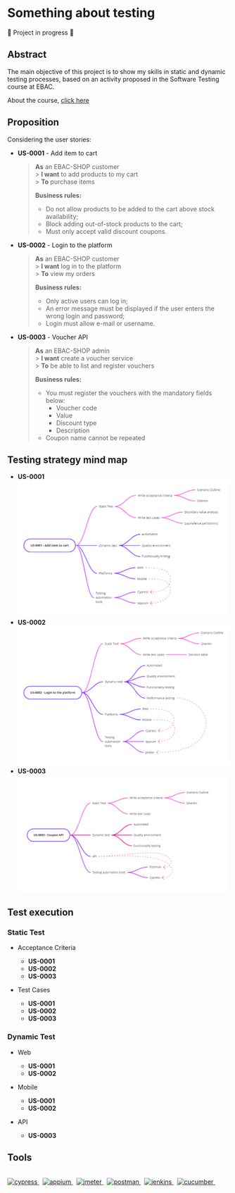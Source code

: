 # Something about testing

:construction: Project in progress :construction:

## Abstract

The main objective of this project is to show my skills in static and dynamic testing processes, based on an activity proposed in the Software Testing course at EBAC.

About the course, [click here](https://ebaconline.com.br/qualidade-de-software)

## Proposition

Considering the user stories:

- **US-0001** - Add item to cart <br>

  > **As** an EBAC-SHOP customer <br> > **I want** to add products to my cart <br> > **To** purchase items <br>
  >
  > **Business rules:**
  >
  > - Do not allow products to be added to the cart above stock availability;
  > - Block adding out-of-stock products to the cart;
  > - Must only accept valid discount coupons.

- **US-0002** - Login to the platform <br>
  > **As** an EBAC-SHOP customer <br> > **I want** log in to the platform <br> > **To** view my orders <br>
  >
  > **Business rules:**
  >
  > - Only active users can log in;
  > - An error message must be displayed if the user enters the wrong login and password;
  > - Login must allow e-mail or username.
- **US-0003** - Voucher API <br>
  > **As** an EBAC-SHOP admin <br> > **I want** create a voucher service <br> > **To** be able to list and register vouchers <br>
  >
  > **Business rules:**
  >
  > - You must register the vouchers with the mandatory fields below:
  >   - Voucher code
  >   - Value
  >   - Discount type
  >   - Description
  > - Coupon name cannot be repeated

## Testing strategy mind map

- **US-0001** <br>
  ![US-0001](img_readme/US-0001.png)
- **US-0002** <br>
  ![US-0002](img_readme/US-0002.png)
- **US-0003** <br>
  ![US-0003](img_readme/US-0003.png)

## Test execution

### Static Test

- Acceptance Criteria

  - **US-0001**
  - **US-0002**
  - **US-0003**

- Test Cases
  - **US-0001**
  - **US-0002**
  - **US-0003**

### Dynamic Test

- Web

  - **US-0001**
  - **US-0002**

- Mobile

  - **US-0001**
  - **US-0002**

- API
  - **US-0003**

## Tools

<br>
<a href="https://www.cypress.io" target="_blank" rel="noreferrer"> <img src="https://raw.githubusercontent.com/simple-icons/simple-icons/6e46ec1fc23b60c8fd0d2f2ff46db82e16dbd75f/icons/cypress.svg" alt="cypress" width="40" height="40"/> </a> &nbsp;
<a href="https://www.appium.io/" target="_blank" rel="noreferrer"> <img src="https://raw.githubusercontent.com/appium/appium/master/packages/appium/docs/assets/images/appium-logo-horiz.png" alt="appium" width="180" height="40"/> </a> &nbsp;
<a href="https://https://jmeter.apache.org/" target="_blank" rel="noreferrer"> <img src="https://jmeter.apache.org/images/logo.svg" alt="jmeter" width="120" height="40"/> </a> &nbsp;
<a href="https://postman.com" target="_blank" rel="noreferrer"> <img src="https://www.vectorlogo.zone/logos/getpostman/getpostman-icon.svg" alt="postman" width="40" height="40"/> </a> &nbsp;
<a href="https://www.jenkins.io" target="_blank" rel="noreferrer"> <img src="https://www.vectorlogo.zone/logos/jenkins/jenkins-icon.svg" alt="jenkins" width="40" height="40"/> </a> &nbsp;
<a href="https://cucumber.io/" target="_blank" rel="noreferrer"> <img src="https://encrypted-tbn0.gstatic.com/images?q=tbn:ANd9GcQoiEs8iInyRBbmwwGExDQDBF77BJ-Ok54tpxjIHyUxGw&s" alt="cucumber" width="40" height="40"/> </a> &nbsp;
